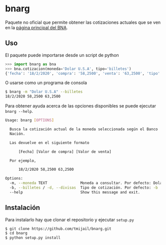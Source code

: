 bnarg
========================

Paquete no oficial que permite obtener las cotizaciones actuales que se ven en la
[página principal del BNA](https://www.bna.com.ar/Personas).

Uso
-----

El paquete puede importarse desde un script de python

```python
>>> import bnarg as bna
>>> bna.cotizacion(moneda='Dolar U.S.A', tipo='billetes')
{'fecha': '18/2/2020', 'compra': '58,2500', 'venta': '63,2500', 'tipo': 'billetes', 'moneda': 'Dolar U.S.A'}
```

O usarse como un programa de consola

```bash
$ bnarg -m "Dolar U.S.A" --billetes
18/2/2020 58,2500 63,2500
```

Para obtener ayuda acerca de las opciones disponibles se puede ejecutar `bnarg --help`.

```bash
Usage: bnarg [OPTIONS]

  Busca la cotización actual de la moneda seleccionada según el Banco
  Nación.

  Las devuelve en el siguiente formato

      [Fecha] [Valor de compra] [Valor de venta]

  Por ejemplo,

      18/2/2020 58,2500 63,2500

Options:
  -m, --moneda TEXT               Moneda a consultar. Por defecto: Dolar U.S.A
  -b, --billetes / -d, --divisas  Tipo de cotización. Por defecto: -b
  --help                          Show this message and exit.
```

Instalación
-----
Para instalarlo hay que clonar el repositorio y ejecutar `setup.py`
```bash
$ git clone https://github.com/tmijail/bnarg.git
$ cd bnarg
$ python setup.py install
```
